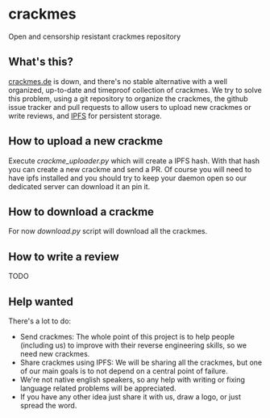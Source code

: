 # crackmes

Open and censorship resistant crackmes repository

## What's this?

[crackmes.de](http://crackmes.de) is down, and there's no stable alternative with a well organized, up-to-date and timeproof collection of crackmes.
We try to solve this problem, using a git repository to organize the crackmes, the github issue tracker and pull requests to allow users to upload new crackmes or write reviews, and [IPFS](https://ipfs.io/) for persistent storage.

## How to upload a new crackme

Execute *crackme_uploader.py* which will create a IPFS hash. With that hash you can create a new crackme and send a PR. 
Of course you will need to have ipfs installed and you should try to keep your daemon open so our dedicated server can download it an pin it.

## How to download a crackme

For now *download.py* script will download all the crackmes.

## How to write a review

TODO

## Help wanted

There's a lot to do:

* Send crackmes: The whole point of this project is to help people (including us) to improve with their reverse engineering skills, so we need new crackmes.
* Share crackmes using IPFS: We will be sharing all the crackmes, but one of our main goals is to not depend on a central point of failure.
* We're not native english speakers, so any help with writing or fixing language related problems will be appreciated.
* If you have any other idea just share it with us, draw a logo, or just spread the word.
